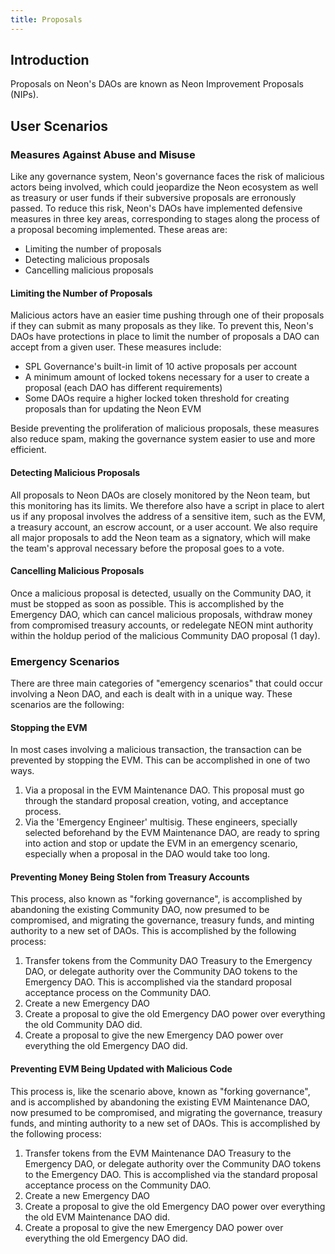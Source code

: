 ```yaml
---
title: Proposals
---
```


## Introduction

Proposals on Neon's DAOs are known as Neon Improvement Proposals (NIPs).

## User Scenarios

### Measures Against Abuse and Misuse

Like any governance system, Neon's governance faces the risk of malicious actors being involved, which could jeopardize the Neon ecosystem as well as treasury or user funds if their subversive proposals are erronously passed. To reduce this risk, Neon's DAOs have implemented defensive measures in three key areas, corresponding to stages along the process of a proposal becoming implemented. These areas are:

* Limiting the number of proposals
* Detecting malicious proposals
* Cancelling malicious proposals

#### Limiting the Number of Proposals
Malicious actors have an easier time pushing through one of their proposals if they can submit as many proposals as they like. To prevent this, Neon's DAOs have protections in place to limit the number of proposals a DAO can accept from a given user. These measures include:

* SPL Governance's built-in limit of 10 active proposals per account
* A minimum amount of locked tokens necessary for a user to create a proposal (each DAO has different requirements)
* Some DAOs require a higher locked token threshold for creating proposals than for updating the Neon EVM

Beside preventing the proliferation of malicious proposals, these measures also reduce spam, making the governance system easier to use and more efficient.

#### Detecting Malicious Proposals
All proposals to Neon DAOs are closely monitored by the Neon team, but this monitoring has its limits. We therefore also have a script in place to alert us if any proposal involves the address of a sensitive item, such as the EVM, a treasury account, an escrow account, or a user account. We also require all major proposals to add the Neon team as a signatory, which will make the team's approval necessary before the proposal goes to a vote.

#### Cancelling Malicious Proposals
Once a malicious proposal is detected, usually on the Community DAO, it must be stopped as soon as possible. This is accomplished by the Emergency DAO, which can cancel malicious proposals, withdraw money from compromised treasury accounts, or redelegate NEON mint authority within the holdup period of the malicious Community DAO proposal (1 day).

### Emergency Scenarios
There are three main categories of "emergency scenarios" that could occur involving a Neon DAO, and each is dealt with in a unique way. These scenarios are the following:

#### Stopping the EVM
In most cases involving a malicious transaction, the transaction can be prevented by stopping the EVM. This can be accomplished in one of two ways.

1. Via a proposal in the EVM Maintenance DAO. This proposal must go through the standard proposal creation, voting, and acceptance process.
2. Via the 'Emergency Engineer' multisig. These engineers, specially selected beforehand by the EVM Maintenance DAO, are ready to spring into action and stop or update the EVM in an emergency scenario, especially when a proposal in the DAO would take too long.

#### Preventing Money Being Stolen from Treasury Accounts
This process, also known as "forking governance", is accomplished by abandoning the existing Community DAO, now presumed to be compromised, and migrating the governance, treasury funds, and minting authority to a new set of DAOs. This is accomplished by the following process:

1. Transfer tokens from the Community DAO Treasury to the Emergency DAO, or delegate authority over the Community DAO tokens to the Emergency DAO. This is accomplished via the standard proposal acceptance process on the Community DAO.
2. Create a new Emergency DAO
3. Create a proposal to give the old Emergency DAO power over everything the old Community DAO did.
4. Create a proposal to give the new Emergency DAO power over everything the old Emergency DAO did.

#### Preventing EVM Being Updated with Malicious Code
This process is, like the scenario above, known as "forking governance", and is accomplished by abandoning the existing EVM Maintenance DAO, now presumed to be compromised, and migrating the governance, treasury funds, and minting authority to a new set of DAOs. This is accomplished by the following process:

1. Transfer tokens from the EVM Maintenance DAO Treasury to the Emergency DAO, or delegate authority over the Community DAO tokens to the Emergency DAO. This is accomplished via the standard proposal acceptance process on the Community DAO.
2. Create a new Emergency DAO
3. Create a proposal to give the old Emergency DAO power over everything the old EVM Maintenance DAO did.
4. Create a proposal to give the new Emergency DAO power over everything the old Emergency DAO did.
